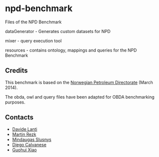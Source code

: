 npd-benchmark
=============

Files of the NPD Benchmark

dataGenerator - Generates custom datasets for NPD

mixer - query execution tool

resources - contains ontology, mappings and queries for the NPD Benchmark


Credits
--------

This benchmark is based on the [Norwegian Petroleum Directorate](http://sws.ifi.uio.no/project/npd-v2/)
(March 2014). 

The obda, owl and query files have been adapted for OBDA benchmarking purposes.

Contacts
----------

* [Davide Lanti]()
* [Martin Rezk](http://www.inf.unibz.it/~mrezk/) 
* [Mindaugas Slusnys]()
* [Diego Calvanese](http://www.inf.unibz.it/~calvanese/)
* [Guohui Xiao](http://www.ghxiao.org)
